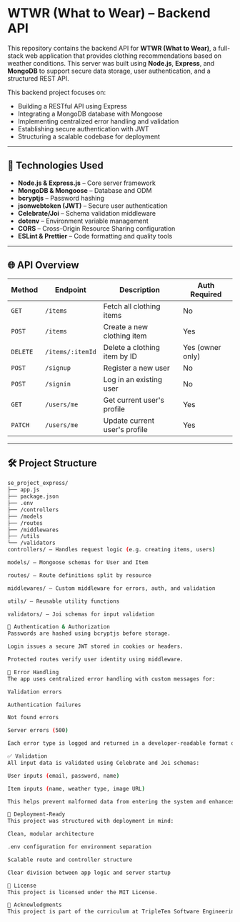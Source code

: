 # WTWR (What to Wear) – Backend API

This repository contains the backend API for **WTWR (What to Wear)**, a full-stack web application that provides clothing recommendations based on weather conditions. This server was built using **Node.js**, **Express**, and **MongoDB** to support secure data storage, user authentication, and a structured REST API.

This backend project focuses on:

- Building a RESTful API using Express
- Integrating a MongoDB database with Mongoose
- Implementing centralized error handling and validation
- Establishing secure authentication with JWT
- Structuring a scalable codebase for deployment

---

## 🧰 Technologies Used

- **Node.js & Express.js** – Core server framework
- **MongoDB & Mongoose** – Database and ODM
- **bcryptjs** – Password hashing
- **jsonwebtoken (JWT)** – Secure user authentication
- **Celebrate/Joi** – Schema validation middleware
- **dotenv** – Environment variable management
- **CORS** – Cross-Origin Resource Sharing configuration
- **ESLint & Prettier** – Code formatting and quality tools

---

## 🌐 API Overview

| Method   | Endpoint         | Description                   | Auth Required    |
| -------- | ---------------- | ----------------------------- | ---------------- |
| `GET`    | `/items`         | Fetch all clothing items      | No               |
| `POST`   | `/items`         | Create a new clothing item    | Yes              |
| `DELETE` | `/items/:itemId` | Delete a clothing item by ID  | Yes (owner only) |
| `POST`   | `/signup`        | Register a new user           | No               |
| `POST`   | `/signin`        | Log in an existing user       | No               |
| `GET`    | `/users/me`      | Get current user's profile    | Yes              |
| `PATCH`  | `/users/me`      | Update current user's profile | Yes              |

---

## 🛠️ Project Structure

```bash
se_project_express/
├── app.js
├── package.json
├── .env
├── /controllers
├── /models
├── /routes
├── /middlewares
├── /utils
└── /validators
controllers/ – Handles request logic (e.g. creating items, users)

models/ – Mongoose schemas for User and Item

routes/ – Route definitions split by resource

middlewares/ – Custom middleware for errors, auth, and validation

utils/ – Reusable utility functions

validators/ – Joi schemas for input validation

🔐 Authentication & Authorization
Passwords are hashed using bcryptjs before storage.

Login issues a secure JWT stored in cookies or headers.

Protected routes verify user identity using middleware.

🧪 Error Handling
The app uses centralized error handling with custom messages for:

Validation errors

Authentication failures

Not found errors

Server errors (500)

Each error type is logged and returned in a developer-readable format during development and safely masked in production.

✅ Validation
All input data is validated using Celebrate and Joi schemas:

User inputs (email, password, name)

Item inputs (name, weather type, image URL)

This helps prevent malformed data from entering the system and enhances security.

🚀 Deployment-Ready
This project was structured with deployment in mind:

Clean, modular architecture

.env configuration for environment separation

Scalable route and controller structure

Clear division between app logic and server startup

📄 License
This project is licensed under the MIT License.

👋 Acknowledgments
This project is part of the curriculum at TripleTen Software Engineering Bootcamp. The backend pairs with the WTWR front-end project.
```
